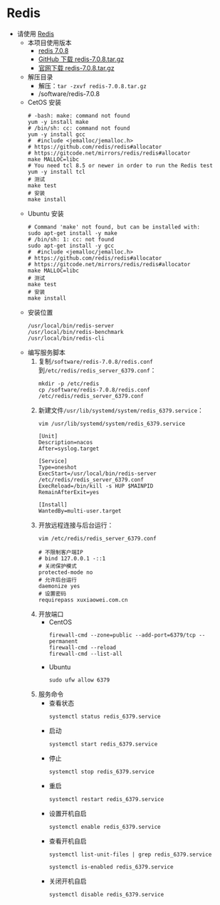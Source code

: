 # Redis

- 请使用 [Redis](https://github.com/redis/redis)
    - 本项目使用版本
        - [redis 7.0.8](https://github.com/redis/redis/releases/tag/7.0.8)
        - [GitHub 下载 redis-7.0.8.tar.gz](https://github.com/redis/redis/archive/refs/tags/7.0.8.tar.gz)
        - [官网下载 redis-7.0.8.tar.gz](https://download.redis.io/releases/redis-7.0.8.tar.gz)
    - 解压目录
        - 解压：`tar -zxvf redis-7.0.8.tar.gz`
        - /software/redis-7.0.8
    - CetOS 安装
        ```shell
        # -bash: make: command not found
        yum -y install make
        # /bin/sh: cc: command not found
        yum -y install gcc
        #  #include <jemalloc/jemalloc.h>
        # https://github.com/redis/redis#allocator
        # https://gitcode.net/mirrors/redis/redis#allocator
        make MALLOC=libc
        # You need tcl 8.5 or newer in order to run the Redis test
        yum -y install tcl
        # 测试
        make test
        # 安装
        make install
        ```
    - Ubuntu 安装
        ```shell
        # Command 'make' not found, but can be installed with:
        sudo apt-get install -y make
        # /bin/sh: 1: cc: not found
        sudo apt-get install -y gcc
        #  #include <jemalloc/jemalloc.h>
        # https://github.com/redis/redis#allocator
        # https://gitcode.net/mirrors/redis/redis#allocator
        make MALLOC=libc
        # 测试
        make test
        # 安装
        make install
        ```
    - 安装位置
        ```shell
        /usr/local/bin/redis-server
        /usr/local/bin/redis-benchmark
        /usr/local/bin/redis-cli
        ```
    - 编写服务脚本
        1. 复制`/software/redis-7.0.8/redis.conf`到`/etc/redis/redis_server_6379.conf`：
            ```shell
            mkdir -p /etc/redis
            cp /software/redis-7.0.8/redis.conf /etc/redis/redis_server_6379.conf
            ```
        2. 新建文件`/usr/lib/systemd/system/redis_6379.service`：
            ```shell
            vim /usr/lib/systemd/system/redis_6379.service
            ```
            ```shell
            [Unit]
            Description=nacos
            After=syslog.target
 
            [Service]
            Type=oneshot
            ExecStart=/usr/local/bin/redis-server /etc/redis/redis_server_6379.conf
            ExecReload=/bin/kill -s HUP $MAINPID
            RemainAfterExit=yes
 
            [Install]
            WantedBy=multi-user.target
            ```
        3. 开放远程连接与后台运行：
            ```shell
            vim /etc/redis/redis_server_6379.conf
            ```
            ```shell
            # 不限制客户端IP
            # bind 127.0.0.1 -::1
            # 关闭保护模式
            protected-mode no
            # 允许后台运行
            daemonize yes
            # 设置密码
            requirepass xuxiaowei.com.cn
            ```
        4. 开放端口
            - CentOS
                ```shell
                firewall-cmd --zone=public --add-port=6379/tcp --permanent
                firewall-cmd --reload
                firewall-cmd --list-all
                ```
            - Ubuntu
                ```shell
                sudo ufw allow 6379
                ```
        5. 服务命令
            - 查看状态
                ```shell
                systemctl status redis_6379.service
                ```
            - 启动
                ```shell
                systemctl start redis_6379.service
                ```
            - 停止
                ```shell
                systemctl stop redis_6379.service
                ```
            - 重启
                ```shell
                systemctl restart redis_6379.service
                ```
            - 设置开机自启
                ```shell
                systemctl enable redis_6379.service
                ```
            - 查看开机自启
                ```shell
                systemctl list-unit-files | grep redis_6379.service
                ```
                ```shell
                systemctl is-enabled redis_6379.service
                ```
            - 关闭开机自启
                ```shell
                systemctl disable redis_6379.service
                ```
